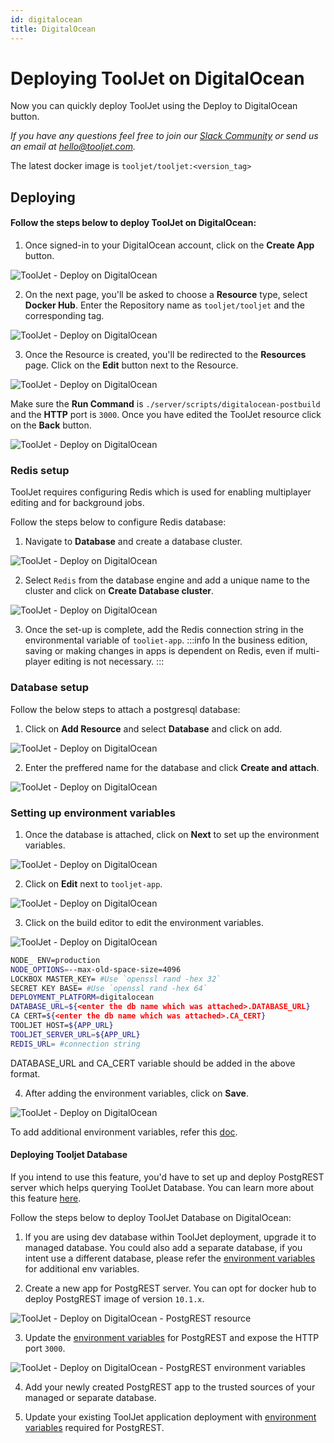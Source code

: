 ```yaml
---
id: digitalocean
title: DigitalOcean
---
```


# Deploying ToolJet on DigitalOcean

Now you can quickly deploy ToolJet using the Deploy to DigitalOcean button.

*If you have any questions feel free to join our [Slack Community](https://tooljet.com/slack) or send us an email at hello@tooljet.com.*

The latest docker image is `tooljet/tooljet:<version_tag>`

## Deploying

#### Follow the steps below to deploy ToolJet on DigitalOcean:

1. Once signed-in to your DigitalOcean account, click on the **Create App** button. 
  
  <div style={{textAlign: 'center'}}>

  <img className="screenshot-full" src="/img/setup/digitalocean/1.png" alt="ToolJet - Deploy on DigitalOcean" />

  </div>

2. On the next page, you'll be asked to choose a **Resource** type, select **Docker Hub**. Enter the Repository name as `tooljet/tooljet` and the corresponding tag.

  <div style={{textAlign: 'center'}}>

  <img className="screenshot-full" src="/img/setup/digitalocean/2.png" alt="ToolJet - Deploy on DigitalOcean" />

  </div>

3. Once the Resource is created, you'll be redirected to the **Resources** page. Click on the **Edit** button next to the Resource.

  <div style={{textAlign: 'center'}}>

  <img className="screenshot-full" src="/img/setup/digitalocean/3.png" alt="ToolJet - Deploy on DigitalOcean" />

  </div>
  
  Make sure the **Run Command** is `./server/scripts/digitalocean-postbuild` and the **HTTP** port is `3000`. Once you have edited the ToolJet resource click on the **Back** button.

  <div style={{textAlign: 'center'}}>

  <img className="screenshot-full" src="/img/setup/digitalocean/4.png" alt="ToolJet - Deploy on DigitalOcean" />

  </div>

### Redis setup

ToolJet requires configuring Redis which is used for enabling multiplayer editing and for background jobs.

Follow the steps below to configure Redis database:

1. Navigate to **Database** and create a database cluster.

  <div style={{textAlign: 'center'}}>

  <img className="screenshot-full" src="/img/setup/digitalocean/5.png" alt="ToolJet - Deploy on DigitalOcean" />

  </div>

2. Select `Redis` from the database engine and add a unique name to the cluster and click on **Create Database cluster**.

  <div style={{textAlign: 'center'}}>

  <img className="screenshot-full" src="/img/setup/digitalocean/6.png" alt="ToolJet - Deploy on DigitalOcean" />

  </div>

3. Once the set-up is complete, add the Redis connection string in the environmental variable of `tooliet-app`.
  :::info
  In the business edition, saving or making changes in apps is dependent on Redis, even if multi-player editing is not necessary.
  :::
  
### Database setup

Follow the below steps to attach a postgresql database:

1. Click on **Add Resource** and select **Database** and click on add.

  <div style={{textAlign: 'center'}}>

  <img className="screenshot-full" src="/img/setup/digitalocean/7.png" alt="ToolJet - Deploy on DigitalOcean" />

  </div>

2. Enter the preffered name for the database and click **Create and attach**.

  <div style={{textAlign: 'center'}}>

  <img className="screenshot-full" src="/img/setup/digitalocean/8.png" alt="ToolJet - Deploy on DigitalOcean" />

  </div>

### Setting up environment variables

1. Once the database is attached, click on **Next** to set up the environment variables.

  <div style={{textAlign: 'center'}}>

  <img className="screenshot-full" src="/img/setup/digitalocean/9.png" alt="ToolJet - Deploy on DigitalOcean" />

  </div>

2. Click on **Edit** next to `tooljet-app`.

  <div style={{textAlign: 'center'}}>

  <img className="screenshot-full" src="/img/setup/digitalocean/10.png" alt="ToolJet - Deploy on DigitalOcean" />

  </div>

3. Click on the build editor to edit the environment variables.

  <div style={{textAlign: 'center'}}>

  <img className="screenshot-full" src="/img/setup/digitalocean/11.png" alt="ToolJet - Deploy on DigitalOcean" />

  </div>

  ```bash
  NODE_ ENV=production
  NODE_OPTIONS=--max-old-space-size=4096
  LOCKBOX MASTER_KEY= #Use `openssl rand -hex 32`
  SECRET KEY BASE= #Use `openssl rand -hex 64`
  DEPLOYMENT_PLATFORM=digitalocean
  DATABASE_URL=${<enter the db name which was attached>.DATABASE_URL}
  CA CERT=${<enter the db name which was attached>.CA_CERT}
  TOOLJET HOST=${APP_URL} 
  TOOLJET_SERVER_URL=${APP_URL} 
  REDIS_URL= #connection string
  ```

  DATABASE_URL and CA_CERT variable should be added in the above format.

4. After adding the environment variables, click on **Save**.

  <div style={{textAlign: 'center'}}>

  <img className="screenshot-full" src="/img/setup/digitalocean/12.png" alt="ToolJet - Deploy on DigitalOcean" />

  </div>

  To add additional environment variables, refer this [doc](https://docs.tooljet.com/docs/setup/env-vars/).

#### Deploying Tooljet Database

If you intend to use this feature, you'd have to set up and deploy PostgREST server which helps querying ToolJet Database.
You can learn more about this feature [here](/docs/tooljet-database).

Follow the steps below to deploy ToolJet Database on DigitalOcean:

1. If you are using dev database within ToolJet deployment, upgrade it to managed database. You could also add a separate database, if you intent use a different database, please refer the [environment variables](/docs/setup/env-vars#enable-tooljet-database--optional-) for additional env variables. 

2. Create a new app for PostgREST server. You can opt for docker hub to deploy PostgREST image of version `10.1.x`.

  <img className="screenshot-full" src="/img/setup/digitalocean/postgrest-build.png" alt="ToolJet - Deploy on DigitalOcean - PostgREST resource" />

3. Update the [environment variables](/docs/setup/env-vars#postgrest-server-optional) for PostgREST and expose the HTTP port `3000`.

  <img className="screenshot-full" src="/img/setup/digitalocean/postgrest-env.png" alt="ToolJet - Deploy on DigitalOcean - PostgREST environment variables" />

4. Add your newly created PostgREST app to the trusted sources of your managed or separate database.

5. Update your existing ToolJet application deployment with [environment variables](/docs/setup/env-vars#enable-tooljet-database--optional-) required for PostgREST. 
